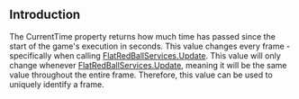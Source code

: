 ## Introduction

The CurrentTime property returns how much time has passed since the start of the game's execution in seconds. This value changes every frame - specifically when calling [FlatRedBallServices.Update](/frb/docs/index.php?title=FlatRedBall.FlatRedBallServices.Update "FlatRedBall.FlatRedBallServices.Update"). This value will only change whenever [FlatRedBallServices.Update](/frb/docs/index.php?title=FlatRedBall.FlatRedBallServices.Update "FlatRedBall.FlatRedBallServices.Update"), meaning it will be the same value throughout the entire frame. Therefore, this value can be used to uniquely identify a frame.
